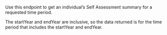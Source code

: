 <p>Use this endpoint to get an individual’s Self Assessment summary for a requested time period.</p>
<p>The startYear and endYear are inclusive, so the data returned is for the time period that includes the startYear and endYear.</p>